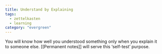 ```yaml
---
title: Understand by Explaining
tags:
  - zettelkasten
  - learning
category: "evergreen"
---
```


You will know how well you understood something only when you explain it to someone else. [[Permanent notes]] will serve this ‘self-test’ purpose.

